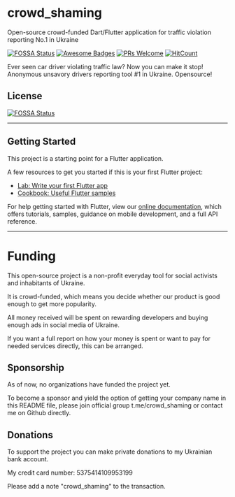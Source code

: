 # crowd_shaming

Open-source crowd-funded Dart&#x2F;Flutter application for traffic violation reporting No.1 in Ukraine

[![FOSSA Status](https://app.fossa.io/api/projects/git%2Bgithub.com%2Fmykelangelo%2Fcrowd_shaming.svg?type=shield)](https://app.fossa.io/projects/git%2Bgithub.com%2Fmykelangelo%2Fcrowd_shaming?ref=badge_shield)
[![Awesome Badges](https://img.shields.io/badge/badges-awesome-violet.svg)](https://github.com/Naereen/badges)
[![PRs Welcome](https://img.shields.io/badge/PRs-welcome-goldenrod.svg?style=shield)](http://makeapullrequest.com) 
[![HitCount](http://hits.dwyl.io/mykelangelo/crowd_shaming.svg)](http://hits.dwyl.io/mykelangelo/crowd_shaming)


Ever seen car driver violating traffic law? Now you can make it stop! Anonymous unsavory drivers reporting tool #1 in Ukraine. Opensource!



## License
[![FOSSA Status](https://app.fossa.io/api/projects/git%2Bgithub.com%2Fmykelangelo%2Fcrowd_shaming.svg?type=large)](https://app.fossa.io/projects/git%2Bgithub.com%2Fmykelangelo%2Fcrowd_shaming?ref=badge_large)

---

## Getting Started

This project is a starting point for a Flutter application.

A few resources to get you started if this is your first Flutter project:

- [Lab: Write your first Flutter app](https://flutter.dev/docs/get-started/codelab)
- [Cookbook: Useful Flutter samples](https://flutter.dev/docs/cookbook)

For help getting started with Flutter, view our
[online documentation](https://flutter.dev/docs), which offers tutorials,
samples, guidance on mobile development, and a full API reference.

---

# Funding
 
This open-source project is a non-profit everyday tool for social activists and inhabitants of Ukraine.

It is crowd-funded, which means you decide whether our product is good enough to get more popularity.

All money received will be spent on rewarding developers and buying enough ads in social media of Ukraine.

If you want a full report on how your money is spent or want to pay for needed services directly, this can be arranged.

## Sponsorship

As of now, no organizations have funded the project yet. 

To become a sponsor and yield the option of getting your company name in this README file, please join official group t.me/crowd_shaming or contact me on Github directly.

## Donations

To support the project you can make private donations to my Ukrainian bank account.

My credit card number: 5375414109953199 

Please add a note "crowd_shaming" to the transaction.
